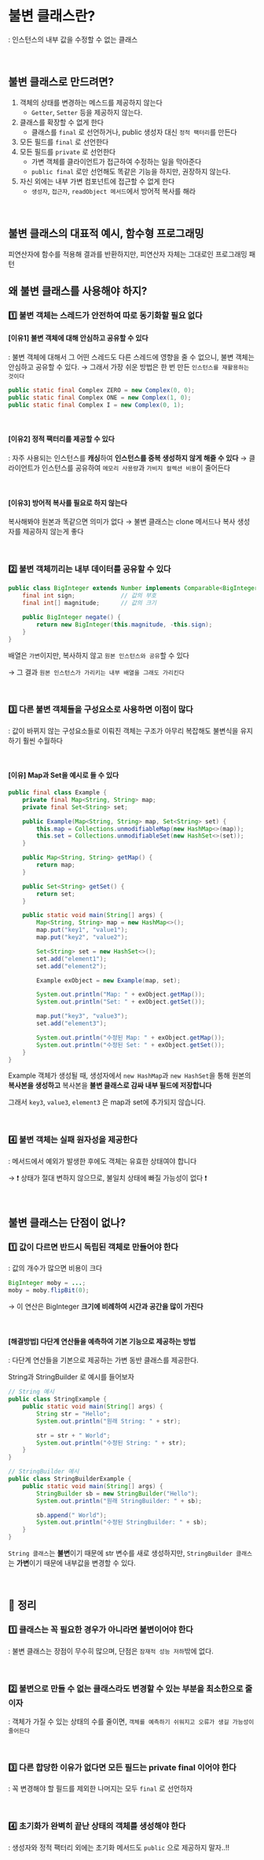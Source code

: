 # 불변 클래스란?
: 인스턴스의 내부 값을 수정할 수 없는 클래스

</br>

## 불변 클래스로 만드려면?
1. 객체의 상태를 변경하는 메스드를 제공하지 않는다
    * `Getter`, `Setter` 등을 제공하지 않는다.
2. 클래스를 확장할 수 없게 한다
    * 클래스를 `final` 로 선언하거나, public 생성자 대신 `정적 팩터리`를 만든다
3. 모든 필드를 `final` 로 선언한다
4. 모든 필드를 `private` 로 선언한다
    * 가변 객체를 클라이언트가 접근하여 수정하는 일을 막아준다
    * `public final` 로만 선언해도 똑같은 기능을 하지만, 권장하지 않는다.
5. 자신 외에는 내부 가변 컴포넌트에 접근할 수 없게 한다
    * `생성자`, `접근자`, `readObject 메서드`에서 방어적 복사를 해라

</br>

## 불변 클래스의 대표적 예시, 함수형 프로그래밍
피연산자에 함수를 적용해 결과를 반환하지만, 피연산자 자체는 그대로인 프로그래밍 패턴


## 왜 불변 클래스를 사용해야 하지?
### 1️⃣ 불변 객체는 스레드가 안전하여 따로 동기화할 필요 없다

#### [이유1] 불변 객체에 대해 안심하고 공유할 수 있다
: 불변 객체에 대해서 그 어떤 스레드도 다른 스레드에 영향을 줄 수 없으니, 불변 객체는 안심하고 공유할 수 있다.
→ 그래서 가장 쉬운 방법은 한 번 만든 `인스턴스를 재활용하는 것이다`

```java
public static final Complex ZERO = new Complex(0, 0);
public static final Complex ONE = new Complex(1, 0);
public static final Complex I = new Complex(0, 1);
```

</br>

#### [이유2] 정적 팩터리를 제공할 수 있다
: 자주 사용되는 인스턴스를 **캐싱**하여 **인스턴스를 중복 생성하지 않게 해줄 수 있다** → 클라이언트가 인스턴스를 공유하여 `메모리 사용량`과 `가비지 컬렉션 비용`이 줄어든다

</br>

#### [이유3] 방어적 복사를 필요로 하지 않는다
복사해봐야 원본과 똑같으면 의미가 없다 → 불변 클래스는 clone 메서드나 복사 생성자를 제공하지 않는게 좋다

</br>

### 2️⃣ 불변 객체끼리는 내부 데이터를 공유할 수 있다
```java
public class BigInteger extends Number implements Comparable<BigInteger> {
    final int sign;             // 값의 부호
    final int[] magnitude;      // 값의 크기

    public BigInteger negate() {
        return new BigInteger(this.magnitude, -this.sign);
    }
}
```

배열은 `가변`이지만, 복사하지 않고 `원본 인스턴스와 공유`할 수 있다

→ 그 결과 `원본 인스턴스가 가리키는 내부 배열을 그래도 가리킨다`

</br>

### 3️⃣ 다른 불변 객체들을 구성요소로 사용하면 이점이 많다
: 값이 바뀌지 않는 구성요소들로 이뤄진 객체는 구조가 아무리 복잡해도 불변식을 유지하기 훨씬 수월하다

</br>

#### [이유] Map과 Set을 예시로 들 수 있다
```java
public final class Example {
    private final Map<String, String> map;
    private final Set<String> set;

    public Example(Map<String, String> map, Set<String> set) {
        this.map = Collections.unmodifiableMap(new HashMap<>(map));
        this.set = Collections.unmodifiableSet(new HashSet<>(set));
    }

    public Map<String, String> getMap() {
        return map;
    }

    public Set<String> getSet() {
        return set;
    }

    public static void main(String[] args) {
        Map<String, String> map = new HashMap<>();
        map.put("key1", "value1");
        map.put("key2", "value2");

        Set<String> set = new HashSet<>();
        set.add("element1");
        set.add("element2");

        Example exObject = new Example(map, set);

        System.out.println("Map: " + exObject.getMap());
        System.out.println("Set: " + exObject.getSet());

        map.put("key3", "value3");
        set.add("element3");

        System.out.println("수정된 Map: " + exObject.getMap());
        System.out.println("수정된 Set: " + exObject.getSet());
    }
}
```

Example 객체가 생성될 때, 생성자에서 `new HashMap`과 `new HashSet`을 통해 원본의 **복사본을 생성하고** 복사본을 **불변 클래스로 감싸 내부 필드에 저장합니다**

그래서 `key3`, `value3`, `element3` 은 map과 set에 추가되지 않습니다.

</br>

### 4️⃣ 불변 객체는 실패 원자성을 제공한다
: 메서드에서 예외가 발생한 후에도 객체는 유효한 상태여야 합니다

→ ❗️ 상태가 절대 변하지 않으므로, 불일치 상태에 빠질 가능성이 없다 ❗️

</br>

## 불변 클래스는 단점이 없나?
### 1️⃣ 값이 다르면 반드시 독립된 객체로 만들어야 한다
: 값의 개수가 많으면 비용이 크다

```java
BigInteger moby = ...;
moby = moby.flipBit(0);
```

→ 이 연산은 BigInteger **크기에 비례하여 시간과 공간을 많이 가진다**

</br>

#### [해결방법] 다단계 연산들을 예측하여 기본 기능으로 제공하는 방법
: 다단계 연산들을 기본으로 제공하는 가변 동반 클래스를 제공한다.

String과 StringBuilder 로 예시를 들어보자

```java
// String 예시
public class StringExample {
    public static void main(String[] args) {
        String str = "Hello";
        System.out.println("원래 String: " + str);

        str = str + " World";
        System.out.println("수정된 String: " + str);
    }
}
```

```java
// StringBuilder 예시
public class StringBuilderExample {
    public static void main(String[] args) {
        StringBuilder sb = new StringBuilder("Hello");
        System.out.println("원래 StringBuilder: " + sb);

        sb.append(" World");
        System.out.println("수정된 StringBuilder: " + sb);
    }
}
```

`String 클래스`는 **불변**이기 때문에 str 변수를 새로 생성하지만, `StringBuilder 클래스`는 **가변**이기 때문에 내부값을 변경할 수 있다.

</br>

## 🎯 정리
### 1️⃣ 클래스는 꼭 필요한 경우가 아니라면 불변이어야 한다
: 불변 클래스는 장점이 무수히 많으며, 단점은 `잠재적 성능 저하`밖에 없다.

</br>

### 2️⃣ 불변으로 만들 수 없는 클래스라도 변경할 수 있는 부분을 최소한으로 줄이자
: 객체가 가질 수 있는 상태의 수를 줄이면, `객체를 예측하기 쉬워지고 오류가 생길 가능성이 줄어든다`

</br>

### 3️⃣ 다른 합당한 이유가 없다면 모든 필드는 private final 이어야 한다
: 꼭 변경해야 할 필드를 제외한 나머지는 모두 `final` 로 선언하자

</br>

### 4️⃣ 초기화가 완벽히 끝난 상태의 객체를 생성해야 한다
: 생성자와 정적 팩터리 외에는 초기화 메서드도 `public` 으로 제공하지 말자..!!
